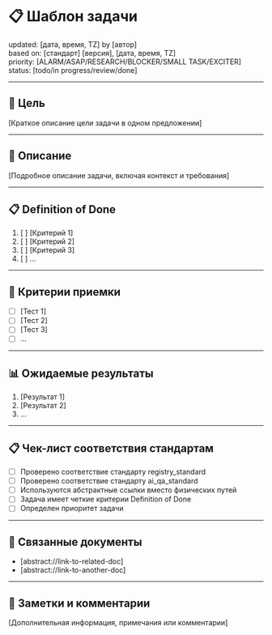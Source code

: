 # 📋 Шаблон задачи

<!-- 🔒 PROTECTED SECTION: BEGIN -->
updated: [дата, время, TZ] by [автор]  
based on: [стандарт] [версия], [дата, время, TZ]  
priority: [ALARM/ASAP/RESEARCH/BLOCKER/SMALL TASK/EXCITER]  
status: [todo/in progress/review/done]  
<!-- 🔒 PROTECTED SECTION: END -->

---

## 🎯 Цель

[Краткое описание цели задачи в одном предложении]

---

## 📝 Описание

[Подробное описание задачи, включая контекст и требования]

---

## 📋 Definition of Done

1. [ ] [Критерий 1]
2. [ ] [Критерий 2]
3. [ ] [Критерий 3]
4. [ ] ...

---

## 🔬 Критерии приемки

- [ ] [Тест 1]
- [ ] [Тест 2]
- [ ] [Тест 3]
- [ ] ...

---

## 📊 Ожидаемые результаты

1. [Результат 1]
2. [Результат 2]
3. ...

---

## 📋 Чек-лист соответствия стандартам

- [ ] Проверено соответствие стандарту registry_standard
- [ ] Проверено соответствие стандарту ai_qa_standard
- [ ] Используются абстрактные ссылки вместо физических путей
- [ ] Задача имеет четкие критерии Definition of Done
- [ ] Определен приоритет задачи

---

## 🔗 Связанные документы

- [abstract://link-to-related-doc]
- [abstract://link-to-another-doc]

---

## 📝 Заметки и комментарии

[Дополнительная информация, примечания или комментарии]